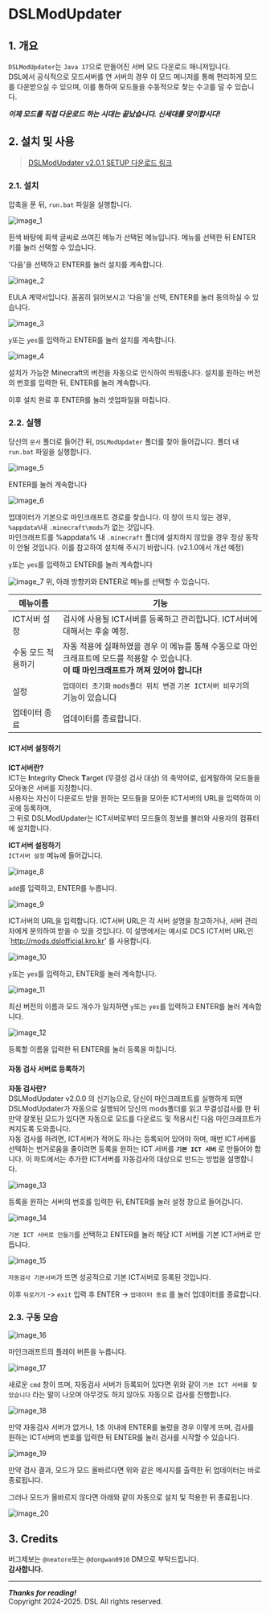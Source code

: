 # DSLModUpdater
## 1. 개요
`DSLModUpdater`는 `Java 17`으로 만들어진 서버 모드 다운로드 매니저입니다.<br/>
DSL에서 공식적으로 모드서버를 연 서버의 경우 이 모드 메니저를 통해 편리하게 모드를 다운받으실 수 있으며, 이를 통하여 모드들을 수동적으로 찾는 수고를 덜 수 있습니다.

***이제 모드를 직접 다운로드 하는 시대는 끝났습니다. 신세대를 맞이합시다!***

## 2. 설치 및 사용
> [DSLModUpdater v2.0.1 SETUP 다운로드 링크](https://github.com/Dwk0910/DSLModUpdater/releases/download/v2.0.1/DSLModUpdater_v2.0.1_SETUP.zip)

### 2.1. 설치
압축을 푼 뒤, `run.bat` 파일을 실행합니다.

![image_1](https://raw.githubusercontent.com/Dwk0910/DSLModUpdater/refs/heads/master/docs/1.png)

흰색 바탕에 회색 글씨로 쓰여진 메뉴가 선택된 메뉴입니다.
메뉴를 선택한 뒤 ENTER키를 눌러 선택할 수 있습니다.

'다음'을 선택하고 ENTER를 눌러 설치를 계속합니다.

![image_2](https://raw.githubusercontent.com/Dwk0910/DSLModUpdater/refs/heads/master/docs/2.png)

EULA 계약서입니다. 꼼꼼히 읽어보시고 '다음'을 선택, ENTER를 눌러 동의하실 수 있습니다.

![image_3](https://raw.githubusercontent.com/Dwk0910/DSLModUpdater/refs/heads/master/docs/3.png)

`y`또는 `yes`를 입력하고 ENTER를 눌러 설치를 계속합니다.

![image_4](https://raw.githubusercontent.com/Dwk0910/DSLModUpdater/refs/heads/master/docs/4.png)

설치가 가능한 Minecraft의 버전을 자동으로 인식하여 띄워줍니다.
설치를 원하는 버전의 번호를 입력한 뒤, ENTER를 눌러 계속합니다.

이후 설치 완료 후 ENTER를 눌러 셋업파일을 마칩니다.

### 2.2. 실행
당신의 `문서` 폴더로 들어간 뒤, `DSLModUpdater` 폴더를 찾아 들어갑니다.
폴더 내 `run.bat` 파일을 실행합니다.

![image_5](https://raw.githubusercontent.com/Dwk0910/DSLModUpdater/refs/heads/master/docs/5.png)

ENTER를 눌러 계속합니다

![image_6](https://raw.githubusercontent.com/Dwk0910/DSLModUpdater/refs/heads/master/docs/6.png)

업데이터가 기본으로 마인크래프트 경로를 찾습니다.
이 창이 뜨지 않는 경우, `%appdata%`내 `.minecraft\mods`가 없는 것입니다.<br/>
마인크래프트를 %appdata% 내 `.minecraft` 폴더에 설치하지 않았을 경우 정상 동작이 안될 것입니다.
이를 참고하여 설치해 주시기 바랍니다. (v2.1.0에서 개선 예정)

`y`또는 `yes`를 입력하고 ENTER를 눌러 계속합니다

![image_7](https://raw.githubusercontent.com/Dwk0910/DSLModUpdater/refs/heads/master/docs/7.png)
위, 아래 방향키와 ENTER로 메뉴를 선택할 수 있습니다.

| 메뉴이름 | 기능 |
| ------- | ---- |
| ICT서버 설정 | 검사에 사용될 ICT서버를 등록하고 관리합니다. ICT서버에 대해서는 후술 예정. |
| 수동 모드 적용하기 | 자동 적용에 실패하였을 경우 이 메뉴를 통해 수동으로 마인크래프트에 모드를 적용할 수 있습니다.<br/>**이 때 마인크래프트가 꺼져 있어야 합니다!**
| 설정 | `업데이터 초기화` `mods폴더 위치 변경` `기본 ICT서버 비우기`의 기능이 있습니다 |
| 업데이터 종료 | 업데이터를 종료합니다. |

#### ICT서버 설정하기

**ICT서버란?**<br/>
ICT는 **I**ntegrity **C**heck **T**arget (무결성 검사 대상) 의 축약어로, 쉽게말하여 모드들을 모아놓은 서버를 지칭합니다.<br/>
사용자는 자신이 다운로드 받을 원하는 모드들을 모아둔 ICT서버의 URL을 입력하여 이곳에 등록하며,<br/>
그 뒤로 DSLModUpdater는 ICT서버로부터 모드들의 정보를 불러와 사용자의 컴퓨터에 설치합니다.<br/>

**ICT서버 설정하기**<br/>
`ICT서버 설정` 메뉴에 들어갑니다.

![image_8](https://raw.githubusercontent.com/Dwk0910/DSLModUpdater/refs/heads/master/docs/8.png)

`add`를 입력하고, ENTER를 누릅니다.

![image_9](https://raw.githubusercontent.com/Dwk0910/DSLModUpdater/refs/heads/master/docs/9.png)

ICT서버의 URL을 입력합니다. ICT서버 URL은 각 서버 설명을 참고하거나, 서버 관리자에게 문의하여 받을 수 있을 것입니다. 이 설명에서는 예시로 DCS ICT서버 URL인 `http://mods.dslofficial.kro.kr' 를 사용합니다.

![image_10](https://raw.githubusercontent.com/Dwk0910/DSLModUpdater/refs/heads/master/docs/10.png)

`y`또는 `yes`를 입력하고, ENTER를 눌러 계속합니다.

![image_11](https://raw.githubusercontent.com/Dwk0910/DSLModUpdater/refs/heads/master/docs/11.png)

최신 버전의 이름과 모드 개수가 일치하면 `y`또는 `yes`를 입력하고 ENTER를 눌러 계속합니다.

![image_12](https://raw.githubusercontent.com/Dwk0910/DSLModUpdater/refs/heads/master/docs/12.png)

등록할 이름을 입력한 뒤 ENTER를 눌러 등록을 마칩니다.

#### 자동 검사 서버로 등록하기

**자동 검사란?**<br/>
DSLModUpdater v2.0.0 의 신기능으로, 당신이 마인크래프트를 실행하게 되면 DSLModUpdater가 자동으로 실행되어 당신의 mods폴더를 읽고 무결성검사를 한 뒤 만약 잘못된 모드가 있다면 자동으로 모드를 다운로드 및 적용시킨 다음 마인크래프트가 켜지도록 도와줍니다.<br/>
자동 검사를 하려면, ICT서버가 적어도 하나는 등록되어 있어야 하며, 매번 ICT서버를 선택하는 번거로움을 줄이려면 등록을 원하는 ICT 서버를 **`기본 ICT 서버`** 로 만들어야 합니다. 이 파트에서는 추가한 ICT서버를 자동검사의 대상으로 만드는 방법을 설명합니다.

![image_13](https://raw.githubusercontent.com/Dwk0910/DSLModUpdater/refs/heads/master/docs/13.png)

등록을 원하는 서버의 번호를 입력한 뒤, ENTER를 눌러 설정 창으로 들어갑니다.

![image_14](https://raw.githubusercontent.com/Dwk0910/DSLModUpdater/refs/heads/master/docs/14.png)

`기본 ICT 서버로 만들기`를 선택하고 ENTER를 눌러 해당 ICT 서버를 기본 ICT서버로 만듭니다.

![image_15](https://raw.githubusercontent.com/Dwk0910/DSLModUpdater/refs/heads/master/docs/15.png)

`자동검사 기본서버`가 뜨면 성공적으로 기본 ICT서버로 등록된 것입니다.

이후 `뒤로가기` -> `exit` 입력 후 ENTER -> `업데이터 종료`
를 눌러 업데이터를 종료합니다.

### 2.3. 구동 모습
![image_16](https://raw.githubusercontent.com/Dwk0910/DSLModUpdater/refs/heads/master/docs/16.png)

마인크래프트의 플레이 버튼을 누릅니다.

![image_17](https://raw.githubusercontent.com/Dwk0910/DSLModUpdater/refs/heads/master/docs/17.png)

새로운 `cmd` 창이 뜨며, 자동검사 서버가 등록되어 있다면 위와 같이 `기본 ICT 서버를 찾았습니다` 라는 말이 나오며 아무것도 하지 않아도 자동으로 검사를 진행합니다.

![image_18](https://raw.githubusercontent.com/Dwk0910/DSLModUpdater/refs/heads/master/docs/18.png)

만약 자동검사 서버가 없거나, 1초 이내에 ENTER를 눌렀을 경우 이렇게 뜨며, 검사를 원하는 ICT서버의 번호를 입력한 뒤 ENTER를 눌러 검사를 시작할 수 있습니다.

![image_19](https://raw.githubusercontent.com/Dwk0910/DSLModUpdater/refs/heads/master/docs/19.png)

만약 검사 결과, 모드가 모드 올바르다면 위와 같은 메시지를 출력한 뒤 업데이터는 바로 종료됩니다.

그러나 모드가 올바르지 않다면 아래와 같이 자동으로 설치 및 적용한 뒤 종료됩니다.

![image_20](https://raw.githubusercontent.com/Dwk0910/DSLModUpdater/refs/heads/master/docs/20.png)

## 3. Credits
버그제보는 `@neatore`또는 `@dongwan0910` DM으로 부탁드립니다.<br/>
**감사합니다.**

---

***Thanks for reading!***
<br/>
Copyright 2024-2025. DSL All rights reserved.
